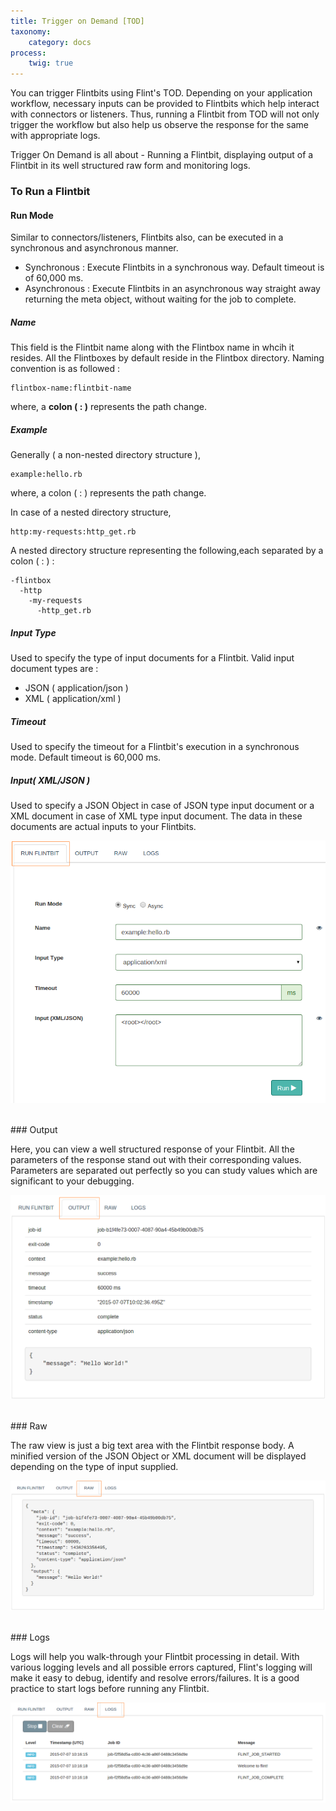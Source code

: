 ```yaml
---
title: Trigger on Demand [TOD]
taxonomy:
    category: docs
process:
	twig: true
---
```



You can trigger Flintbits using Flint's TOD. Depending on your application workflow, necessary inputs can be provided to Flintbits which help interact with connectors or listeners. Thus, running a Flintbit from TOD will not only trigger the workflow but also help us observe the response for the same with appropriate logs.

Trigger On Demand is all about - Running a Flintbit, displaying output of a Flintbit in its well structured raw form and monitoring logs.


### To Run a Flintbit


#### Run Mode

Similar to connectors/listeners, Flintbits also, can be executed in a synchronous and asynchronous manner.

* Synchronous : Execute Flintbits in a synchronous way. Default timeout is of 60,000 ms.
* Asynchronous : Execute Flintbits in an asynchronous way straight away returning the meta object, without waiting for the job to complete.

##### Name

This field is the Flintbit name along with the Flintbox name in whcih it resides. All the Flintboxes by default reside in the Flintbox directory. Naming convention is as followed :

```
flintbox-name:flintbit-name
```

where, a **colon ( : )** represents the path change.

##### Example

Generally ( a non-nested directory structure ),

``` http
example:hello.rb  
```
where, a colon ( : ) represents the path change.

In case of a nested directory structure,

``` http
http:my-requests:http_get.rb
```

A nested directory structure representing the following,each separated by a colon ( : ) :

```
-flintbox
  -http
    -my-requests
      -http_get.rb  
```
##### Input Type

Used to specify the type of input documents for a Flintbit. Valid input document types are :

* JSON ( application/json )
* XML ( application/xml )

##### Timeout

Used to specify the timeout for a Flintbit's execution in a synchronous mode. Default timeout is 60,000 ms.

##### Input( XML/JSON )

Used to specify a JSON Object in case of JSON type input document or a XML document in case of XML type input document. The data in these documents are actual inputs to your Flintbits.

![tod-run-flintbit](tod-run-flintbit.png)

<br>
### Output

Here, you can view a well structured response of your Flintbit. All the parameters of the response stand out with their corresponding values. Parameters are separated out perfectly so you can study values which are significant to your debugging.

![tod-output](tod-output.png)

<br>
### Raw

The raw view is just a big text area with the Flintbit response body. A minified version of the JSON Object or XML document will be displayed depending on the type of input supplied.

![tod-raw](tod-raw.png)

<br>
### Logs

Logs will help you walk-through your Flintbit processing in detail. With various logging levels and all possible errors captured, Flint's logging will make it easy to debug, identify and resolve errors/failures. It is a good practice to start logs before running any Flintbit.

![tod-logs](tod-logs.png)

